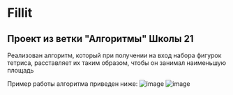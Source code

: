 # Fillit
## Проект из ветки "Алгоритмы" Школы 21

Реализован алгоритм, который при получении на вход набора фигурок тетриса, расставляет их таким образом, чтобы он занимал наименьшую площадь

Пример работы алгоритма приведен ниже:
![image](https://user-images.githubusercontent.com/35491144/197403023-c2b00867-efdb-4e34-a705-5e5c2b48cd10.png)
![image](https://user-images.githubusercontent.com/35491144/197403041-95208966-183c-438f-967d-e22e3077a92f.png)
